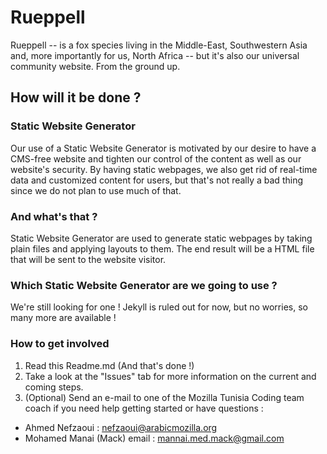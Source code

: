 # Rueppell
Rueppell -- is a fox species living in the Middle-East, Southwestern Asia and, more importantly for us, North Africa -- but it's also our universal community website. From the ground up.
## How will it be done ?
### Static Website Generator
Our use of a Static Website Generator is motivated by our desire to have a CMS-free website and tighten our control of the content as well as our website's security. By having static webpages, we also get rid of real-time data and customized content for users, but that's not really a bad thing since we do not plan to use much of that.
### And what's that ?
Static Website Generator are used to generate static webpages by taking plain files and applying layouts to them. The end result will be a HTML file that will be sent to the website visitor. 
### Which Static Website Generator are we going to use ?
We're still looking for one ! Jekyll is ruled out for now, but no worries, so many more are available !
### How to get involved
1. Read this Readme.md (And that's done !)
2. Take a look at the "Issues" tab for more information on the current and coming steps.
3. (Optional) Send an e-mail to one of the Mozilla Tunisia Coding team coach if you need help getting started or have questions :  
  * Ahmed Nefzaoui : nefzaoui@arabicmozilla.org
  * Mohamed Manai (Mack) email : mannai.med.mack@gmail.com

  
